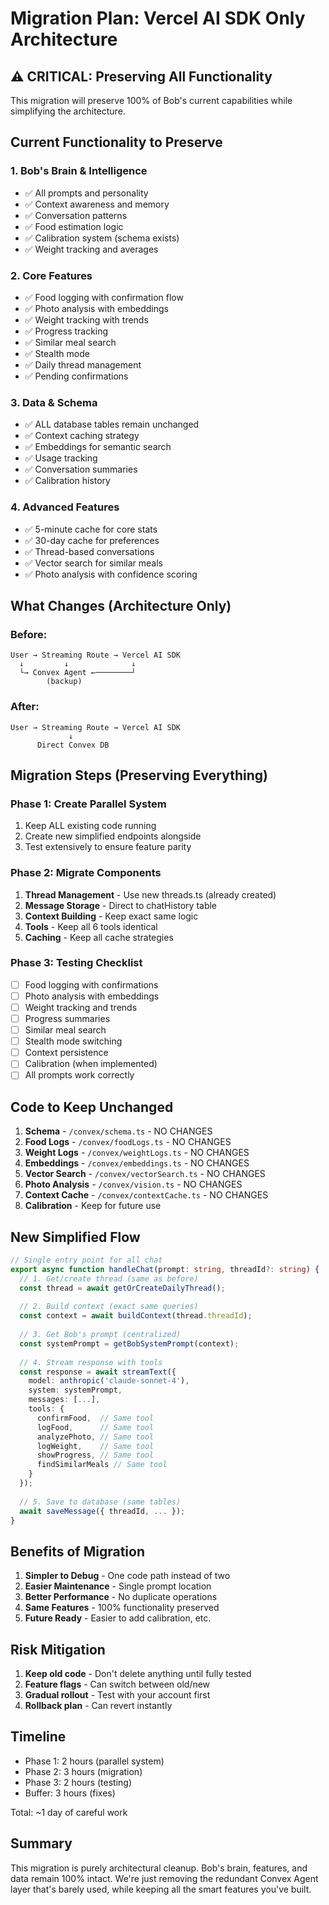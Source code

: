 # Migration Plan: Vercel AI SDK Only Architecture

## ⚠️ CRITICAL: Preserving All Functionality

This migration will preserve 100% of Bob's current capabilities while simplifying the architecture.

## Current Functionality to Preserve

### 1. **Bob's Brain & Intelligence**
- ✅ All prompts and personality
- ✅ Context awareness and memory
- ✅ Conversation patterns
- ✅ Food estimation logic
- ✅ Calibration system (schema exists)
- ✅ Weight tracking and averages

### 2. **Core Features**
- ✅ Food logging with confirmation flow
- ✅ Photo analysis with embeddings
- ✅ Weight tracking with trends
- ✅ Progress tracking
- ✅ Similar meal search
- ✅ Stealth mode
- ✅ Daily thread management
- ✅ Pending confirmations

### 3. **Data & Schema**
- ✅ ALL database tables remain unchanged
- ✅ Context caching strategy
- ✅ Embeddings for semantic search
- ✅ Usage tracking
- ✅ Conversation summaries
- ✅ Calibration history

### 4. **Advanced Features**
- ✅ 5-minute cache for core stats
- ✅ 30-day cache for preferences
- ✅ Thread-based conversations
- ✅ Vector search for similar meals
- ✅ Photo analysis with confidence scoring

## What Changes (Architecture Only)

### Before:
```
User → Streaming Route → Vercel AI SDK
  ↓         ↓              ↓
  └→ Convex Agent ←────────┘
        (backup)
```

### After:
```
User → Streaming Route → Vercel AI SDK
             ↓
      Direct Convex DB
```

## Migration Steps (Preserving Everything)

### Phase 1: Create Parallel System
1. Keep ALL existing code running
2. Create new simplified endpoints alongside
3. Test extensively to ensure feature parity

### Phase 2: Migrate Components
1. **Thread Management** - Use new threads.ts (already created)
2. **Message Storage** - Direct to chatHistory table
3. **Context Building** - Keep exact same logic
4. **Tools** - Keep all 6 tools identical
5. **Caching** - Keep all cache strategies

### Phase 3: Testing Checklist
- [ ] Food logging with confirmations
- [ ] Photo analysis with embeddings
- [ ] Weight tracking and trends
- [ ] Progress summaries
- [ ] Similar meal search
- [ ] Stealth mode switching
- [ ] Context persistence
- [ ] Calibration (when implemented)
- [ ] All prompts work correctly

## Code to Keep Unchanged

1. **Schema** - `/convex/schema.ts` - NO CHANGES
2. **Food Logs** - `/convex/foodLogs.ts` - NO CHANGES  
3. **Weight Logs** - `/convex/weightLogs.ts` - NO CHANGES
4. **Embeddings** - `/convex/embeddings.ts` - NO CHANGES
5. **Vector Search** - `/convex/vectorSearch.ts` - NO CHANGES
6. **Photo Analysis** - `/convex/vision.ts` - NO CHANGES
7. **Context Cache** - `/convex/contextCache.ts` - NO CHANGES
8. **Calibration** - Keep for future use

## New Simplified Flow

```typescript
// Single entry point for all chat
export async function handleChat(prompt: string, threadId?: string) {
  // 1. Get/create thread (same as before)
  const thread = await getOrCreateDailyThread();
  
  // 2. Build context (exact same queries)
  const context = await buildContext(thread.threadId);
  
  // 3. Get Bob's prompt (centralized)
  const systemPrompt = getBobSystemPrompt(context);
  
  // 4. Stream response with tools
  const response = await streamText({
    model: anthropic('claude-sonnet-4'),
    system: systemPrompt,
    messages: [...],
    tools: { 
      confirmFood,  // Same tool
      logFood,      // Same tool
      analyzePhoto, // Same tool
      logWeight,    // Same tool
      showProgress, // Same tool
      findSimilarMeals // Same tool
    }
  });
  
  // 5. Save to database (same tables)
  await saveMessage({ threadId, ... });
}
```

## Benefits of Migration

1. **Simpler to Debug** - One code path instead of two
2. **Easier Maintenance** - Single prompt location
3. **Better Performance** - No duplicate operations
4. **Same Features** - 100% functionality preserved
5. **Future Ready** - Easier to add calibration, etc.

## Risk Mitigation

1. **Keep old code** - Don't delete anything until fully tested
2. **Feature flags** - Can switch between old/new
3. **Gradual rollout** - Test with your account first
4. **Rollback plan** - Can revert instantly

## Timeline

- Phase 1: 2 hours (parallel system)
- Phase 2: 3 hours (migration)
- Phase 3: 2 hours (testing)
- Buffer: 3 hours (fixes)

Total: ~1 day of careful work

## Summary

This migration is purely architectural cleanup. Bob's brain, features, and data remain 100% intact. We're just removing the redundant Convex Agent layer that's barely used, while keeping all the smart features you've built.